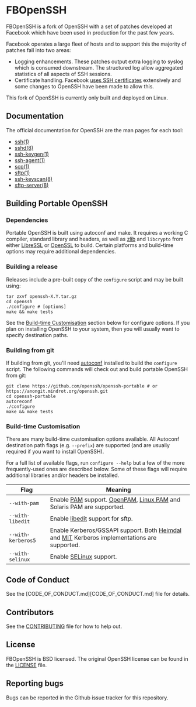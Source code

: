 # FBOpenSSH

FBOpenSSH is a fork of OpenSSH with a set of patches developed at Facebook which have been used in production for the past few years.

Facebook operates a large fleet of hosts and to support this the majority of patches fall into two areas:
 * Logging enhancements.  These patches output extra logging to syslog which is consumed downstream.  The structured log
 allow aggregated statistics of all aspects of SSH sessions.
 * Certificate handling.  Facebook [uses SSH certificates](https://engineering.fb.com/security/scalable-and-secure-access-with-ssh/) extensively and some changes to OpenSSH have been made to allow this.

This fork of OpenSSH is currently only built and deployed on Linux.

## Documentation

The official documentation for OpenSSH are the man pages for each tool:

* [ssh(1)](https://man.openbsd.org/ssh.1)
* [sshd(8)](https://man.openbsd.org/sshd.8)
* [ssh-keygen(1)](https://man.openbsd.org/ssh-keygen.1)
* [ssh-agent(1)](https://man.openbsd.org/ssh-agent.1)
* [scp(1)](https://man.openbsd.org/scp.1)
* [sftp(1)](https://man.openbsd.org/sftp.1)
* [ssh-keyscan(8)](https://man.openbsd.org/ssh-keyscan.8)
* [sftp-server(8)](https://man.openbsd.org/sftp-server.8)

## Building Portable OpenSSH

### Dependencies

Portable OpenSSH is built using autoconf and make. It requires a working C compiler, standard library and headers, as well as [zlib](https://www.zlib.net/) and ``libcrypto`` from either [LibreSSL](https://www.libressl.org/) or [OpenSSL](https://www.openssl.org) to build. Certain platforms and build-time options may require additional dependencies.

### Building a release

Releases include a pre-built copy of the ``configure`` script and may be built using:

```
tar zxvf openssh-X.Y.tar.gz
cd openssh
./configure # [options]
make && make tests
```

See the [Build-time Customisation](#build-time-customisation) section below for configure options. If you plan on installing OpenSSH to your system, then you will usually want to specify destination paths.

### Building from git

If building from git, you'll need [autoconf](https://www.gnu.org/software/autoconf/) installed to build the ``configure`` script. The following commands will check out and build portable OpenSSH from git:

```
git clone https://github.com/openssh/openssh-portable # or https://anongit.mindrot.org/openssh.git
cd openssh-portable
autoreconf
./configure
make && make tests
```

### Build-time Customisation

There are many build-time customisation options available. All Autoconf destination path flags (e.g. ``--prefix``) are supported (and are usually required if you want to install OpenSSH).

For a full list of available flags, run ``configure --help`` but a few of the more frequently-used ones are described below. Some of these flags will require additional libraries and/or headers be installed.

Flag | Meaning
--- | ---
``--with-pam`` | Enable [PAM](https://en.wikipedia.org/wiki/Pluggable_authentication_module) support. [OpenPAM](https://www.openpam.org/), [Linux PAM](http://www.linux-pam.org/) and Solaris PAM are supported.
``--with-libedit`` | Enable [libedit](https://www.thrysoee.dk/editline/) support for sftp.
``--with-kerberos5`` | Enable Kerberos/GSSAPI support. Both [Heimdal](https://www.h5l.org/) and [MIT](https://web.mit.edu/kerberos/) Kerberos implementations are supported.
``--with-selinux`` | Enable [SELinux](https://en.wikipedia.org/wiki/Security-Enhanced_Linux) support.

## Code of Conduct
See the [CODE_OF_CONDUCT.md][CODE_OF_CONDUCT.md] file for details.

## Contributors
See the [CONTRIBUTING](CONTRIBUTING.md) file for how to help out.

## License
FBOpenSSH is BSD licensed.  The original OpenSSH license can be found in the [LICENSE](LICENSE) file.

## Reporting bugs
Bugs can be reported in the Github issue tracker for this repository.
